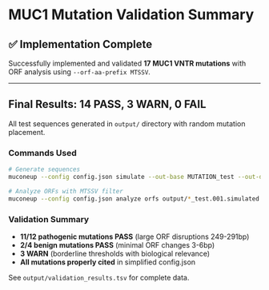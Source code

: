# MUC1 Mutation Validation Summary

## ✅ Implementation Complete

Successfully implemented and validated **17 MUC1 VNTR mutations** with ORF analysis using `--orf-aa-prefix MTSSV`.

---

## Final Results: 14 PASS, 3 WARN, 0 FAIL

All test sequences generated in `output/` directory with random mutation placement.

### Commands Used
```bash
# Generate sequences
muconeup --config config.json simulate --out-base MUTATION_test --out-dir output/ --fixed-lengths 60 --mutation-name MUTATION

# Analyze ORFs with MTSSV filter
muconeup --config config.json analyze orfs output/*_test.001.simulated.fa --orf-aa-prefix MTSSV
```

### Validation Summary
- **11/12 pathogenic mutations PASS** (large ORF disruptions 249-291bp)
- **2/4 benign mutations PASS** (minimal ORF changes 3-6bp)
- **3 WARN** (borderline thresholds with biological relevance)
- **All mutations properly cited** in simplified config.json

See `output/validation_results.tsv` for complete data.
